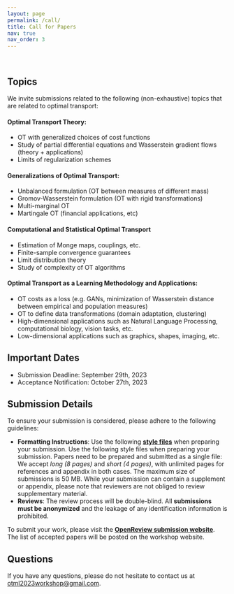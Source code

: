 ```yaml
---
layout: page
permalink: /call/
title: Call for Papers
nav: true
nav_order: 3
---
```


<br>

## Topics

We invite submissions related to the following (non-exhaustive) topics that are related to optimal transport:

#### Optimal Transport Theory:
* OT with generalized choices of cost functions
* Study of partial differential equations and Wasserstein gradient flows (theory + applications)
* Limits of regularization schemes  

#### Generalizations of Optimal Transport:
* Unbalanced formulation (OT between measures of different mass)
* Gromov-Wasserstein formulation (OT with rigid transformations)
* Multi-marginal OT 
* Martingale OT (financial applications, etc)

#### Computational and Statistical Optimal Transport
* Estimation of Monge maps, couplings, etc.
* Finite-sample convergence guarantees
* Limit distribution theory 
* Study of complexity of OT algorithms

#### Optimal Transport as a Learning Methodology and Applications:
* OT costs as a loss (e.g. GANs, minimization of Wasserstein distance between empirical and population measures)
* OT to define data transformations (domain adaptation, clustering)
* High-dimensional applications such as Natural Language Processing, computational biology, vision tasks, etc.
* Low-dimensional applications such as graphics, shapes, imaging, etc.


## Important Dates

*   Submission Deadline: September 29th, 2023
*   Acceptance Notification: October 27th, 2023


## Submission Details

To ensure your submission is considered, please adhere to the following guidelines:

*   **Formatting Instructions**: Use the following **[style files](/assets/files/neurips2023_otml.zip)** when preparing your submission. Use the following style files when preparing your submission. Papers need to be prepared and submitted as a single file: We accept *long (8 pages)* and *short (4 pages)*, with unlimited pages for references and appendix in both cases. The maximum size of submissions is 50 MB. While your submission can contain a supplement or appendix, please note that reviewers are not obliged to review supplementary material.
*   **Reviews**: The review process will be double-blind. All **submissions must be anonymized** and the leakage of any identification information is prohibited.

To submit your work, please visit the **[OpenReview submission website](https://openreview.net/group?id=NeurIPS.cc/2023/Workshop/OTML)**. The list of accepted papers will be posted on the workshop website.


## Questions

If you have any questions, please do not hesitate to contact us at [otml2023workshop@gmail.com](mailto:otml2023workshop@gmail.com).
